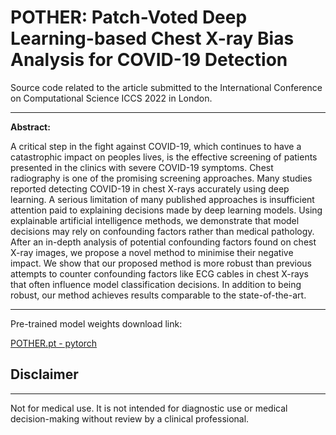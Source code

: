 # POTHER: Patch-Voted Deep Learning-based Chest X-ray Bias Analysis for COVID-19 Detection

Source code related to the article submitted to the International Conference on Computational Science ICCS 2022 in London.
***
<b>Abstract:</b>

A critical step in the fight against COVID-19, which continues to have a catastrophic impact on peoples lives, is the effective screening of patients presented in the clinics with severe COVID-19 symptoms. Chest radiography is one of the promising screening approaches. Many studies reported detecting COVID-19 in chest X-rays accurately using deep learning.
A serious limitation of many published approaches is insufficient attention paid to explaining decisions made by deep learning models.
Using explainable artificial intelligence methods, we demonstrate that model decisions may rely on confounding factors rather than medical pathology. After an in-depth analysis of potential confounding factors found on chest X-ray images, we propose a novel method to minimise their negative impact. We show that our proposed method is more robust than previous attempts to counter confounding factors like ECG cables in chest X-rays that often influence model classification decisions. In addition to being robust, our method achieves results comparable to the state-of-the-art.

***
Pre-trained model weights download link:

<a id="raw-url" href="https://drive.google.com/file/d/1h6QA0QlbqkmhnZztd707V10AFL3tmSYg/view?usp=sharing">POTHER.pt - pytorch</a>

## Disclaimer
***

Not for medical use. It is not intended for diagnostic use or medical decision-making without review by a clinical professional.
